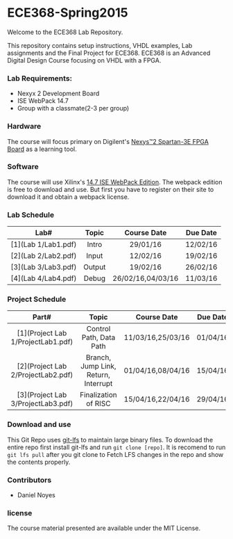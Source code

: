 ECE368-Spring2015
================
Welcome to the ECE368 Lab Repository.

This repository contains setup instructions, VHDL examples, Lab assignments and the Final Project for ECE368. ECE368 is an Advanced Digital Design Course focusing on VHDL with a FPGA.

### Lab Requirements:
* Nexyx 2 Development Board
* ISE WebPack 14.7
* Group with a classmate(2-3 per group)

### Hardware

The course will focus primary on Digilent's [Nexys™2 Spartan-3E FPGA Board](http://www.digilentinc.com/Products/Detail.cfm?Prod=NEXYS2) as a learning tool.

### Software

The course will use Xilinx's [14.7 ISE WebPack Edition](http://www.xilinx.com/support/download/index.html/content/xilinx/en/downloadNav/design-tools.html). The webpack edition is free to download and use. But first you have to register on their site to download it and obtain a webpack license.

### Lab Schedule
| Lab# | Topic | Course Date | Due Date |
|:----:|:-----:|:-----------:|:--------:|
|[1](Lab 1/Lab1.pdf) | Intro  | 29/01/16| 12/02/16 |
|[2](Lab 2/Lab2.pdf) | Input  | 12/02/16| 19/02/16 |
|[3](Lab 3/Lab3.pdf) | Output | 19/02/16| 26/02/16 |
|[4](Lab 4/Lab4.pdf) | Debug  | 26/02/16,04/03/16| 11/03/16 |

### Project Schedule
| Part# | Topic | Course Date | Due Date |
|:----:|:-----:|:-----------:|:--------:|
|[1](Project Lab 1/ProjectLab1.pdf) | Control Path, Data Path  | 11/03/16,25/03/16| 01/04/16 |
|[2](Project Lab 2/ProjectLab2.pdf) | Branch, Jump Link, Return, Interrupt  | 01/04/16,08/04/16| 15/04/16 |
|[3](Project Lab 3/ProjectLab3.pdf) | Finalization of RISC | 15/04/16,22/04/16| 29/04/16 |

### Download and use

This Git Repo uses [git-lfs](https://git-lfs.github.com/) to maintain large binary files. To download the entire repo first install git-lfs and run `git clone [repo]`. It is recomend to run `git lfs pull` after you git clone to Fetch LFS changes in the repo and show the contents properly.

### Contributors
 * Daniel Noyes

### license

The course material presented are available under the MIT License.
